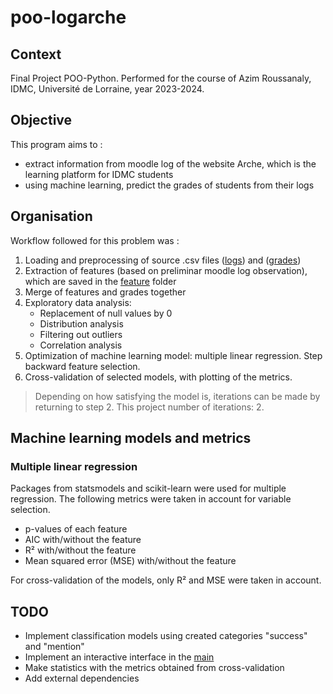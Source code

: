 # poo-logarche
## Context
Final Project POO-Python. Performed for the course of Azim Roussanaly,
IDMC, Université de Lorraine, year 2023-2024.

## Objective
This program aims to :
* extract information from moodle log of the website
Arche, which is the learning platform for IDMC students
* using machine learning, predict the grades of students from their logs

## Organisation
Workflow followed for this problem was :
1. Loading and preprocessing of source .csv files
([logs](/data/logs_anonymes.csv)) and ([grades](data/notes_anonymes.csv))
2. Extraction of features (based on preliminar moodle log observation),
which are saved in the [feature](feature/) folder
3. Merge of features and grades together
4. Exploratory data analysis:
    * Replacement of null values by 0
    * Distribution analysis
    * Filtering out outliers
    * Correlation analysis
5. Optimization of machine learning model: multiple linear regression.
Step backward feature selection.
6. Cross-validation of selected models, with plotting of the metrics.

> Depending on how satisfying the model is, iterations can be made by returning
> to step 2. This project number of iterations: 2.

## Machine learning models and metrics
### Multiple linear regression
Packages from statsmodels and scikit-learn were used for multiple regression.
The following metrics were taken in account for variable selection.
* p-values of each feature
* AIC with/without the feature
* R² with/without the feature
* Mean squared error (MSE) with/without the feature

For cross-validation of the models, only R² and MSE were taken in account.

## TODO
* Implement classification models using created categories "success" and
"mention"
* Implement an interactive interface in the [main](logarche.py)
* Make statistics with the metrics obtained from cross-validation
* Add external dependencies